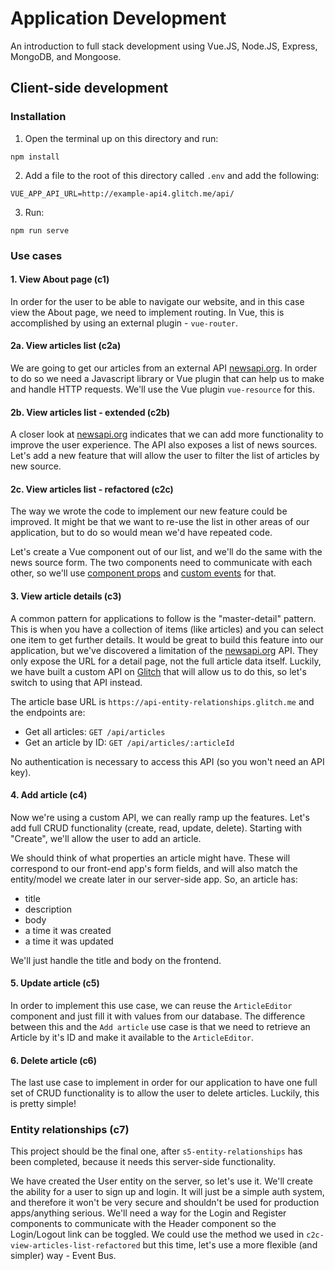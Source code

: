 # Application Development
An introduction to full stack development using Vue.JS, Node.JS, Express, MongoDB, and Mongoose.

## Client-side development
### Installation

1. Open the terminal up on this directory and run:
````
npm install
````
2. Add a file to the root of this directory called ```.env``` and add the following:
````
VUE_APP_API_URL=http://example-api4.glitch.me/api/
````
3. Run:
````
npm run serve
````

### Use cases
#### 1. View About page (c1)
In order for the user to be able to navigate our website, and in this case view the About page, we need to implement routing. In Vue, this is accomplished by using an external plugin - ```vue-router```.

#### 2a. View articles list (c2a)
We are going to get our articles from an external API [newsapi.org](https://newsapi.org/). In order to do so we need a Javascript library or Vue plugin that can help us to make and handle HTTP requests. We'll use the Vue plugin ```vue-resource``` for this.

#### 2b. View articles list - extended (c2b)
A closer look at [newsapi.org](https://newsapi.org/) indicates that we can add more functionality to improve the user experience. The API also exposes a list of news sources. Let's add a new feature that will allow the user to filter the list of articles by new source.

#### 2c. View articles list - refactored (c2c)
The way we wrote the code to implement our new feature could be improved. It might be that we want to re-use the list in other areas of our application, but to do so would mean we'd have repeated code.

Let's create a Vue component out of our list, and we'll do the same with the news source form. The two components need to communicate with each other, so we'll use [component props](https://vuejs.org/v2/guide/components-props.html) and [custom events](https://vuejs.org/v2/guide/components-custom-events.html) for that.

#### 3. View article details (c3)
A common pattern for applications to follow is the "master-detail" pattern. This is when you have a collection of items (like articles) and you can select one item to get further details. It would be great to build this feature into our application, but we've discovered a limitation of the [newsapi.org](https://newsapi.org/) API. They only expose the URL for a detail page, not the full article data itself. Luckily, we have built a custom API on [Glitch](https://glitch.com/) that will allow us to do this, so let's switch to using that API instead.

The article base URL is ```https://api-entity-relationships.glitch.me``` and the endpoints are:

- Get all articles: ```GET /api/articles```
- Get an article by ID: ```GET /api/articles/:articleId```

No authentication is necessary to access this API (so you won't need an API key).

#### 4. Add article (c4)
Now we're using a custom API, we can really ramp up the features. Let's add full CRUD functionality (create, read, update, delete). Starting with "Create", we'll allow the user to add an article. 

We should think of what properties an article might have. These will correspond to our front-end app's form fields, and will also match the entity/model we create later in our server-side app. So, an article has:

- title
- description
- body
- a time it was created
- a time it was updated

We'll just handle the title and body on the frontend.

#### 5. Update article (c5)
In order to implement this use case, we can reuse the ```ArticleEditor``` component and just fill it with values from our database. The difference between this and the ```Add article``` use case is that we need to retrieve an Article by it's ID and make it available to the ```ArticleEditor```.

#### 6. Delete article (c6)
The last use case to implement in order for our application to have one full set of CRUD functionality is to allow the user to delete articles. Luckily, this is pretty simple!

### Entity relationships (c7)
This project should be the final one, after ```s5-entity-relationships``` has been completed, because it needs this server-side functionality. 

We have created the User entity on the server, so let's use it. We'll create the ability for a user to sign up and login. It will just be a simple auth system, and therefore it won't be very secure and shouldn't be used for production apps/anything serious. We'll need a way for the Login and Register components to communicate with the Header component so the 
Login/Logout link can be toggled. We could use the method we used in ```c2c-view-articles-list-refactored``` but this time, let's use a more flexible (and simpler) way - Event Bus.

